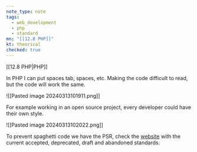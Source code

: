 ```yaml
---
note_type: note
tags:
  - web_development
  - php
  - standard
mn: "[[12.8 PHP]]"
kt: theorical
checked: true
---
```

[[12.8 PHP|PHP]]

In PHP I can put spaces tab, spaces, etc. Making the code difficult to read, but the code will work the same. 

![[Pasted image 20240313101911.png]]

For example working in an open source project, every developer could have their own style.

![[Pasted image 20240313102022.png]]

To prevent spaghetti code we have the PSR, check the [website](https://www.php-fig.org/psr/) with the current accepted, deprecated, draft and abandoned standards. 





